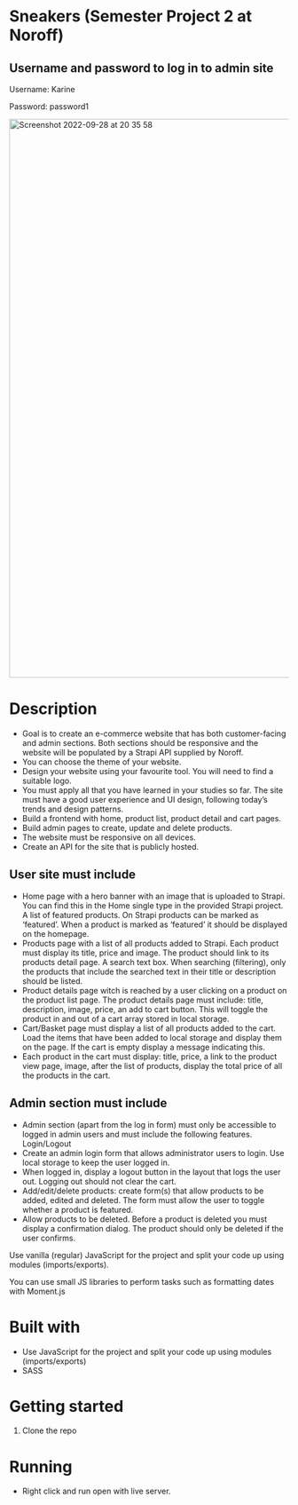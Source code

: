 # Sneakers (Semester Project 2 at Noroff) 

## Username and password to log in to admin site 

Username: Karine

Password: password1

<img width="1007" alt="Screenshot 2022-09-28 at 20 35 58" src="https://user-images.githubusercontent.com/74554925/192862072-c6501cf6-0bac-48aa-b49a-f86804d5811e.png">

# Description 

- Goal is to create an e-commerce website that has both customer-facing and admin sections. Both sections should be responsive and the website will be populated by a Strapi API supplied by Noroff.
- You can choose the theme of your website. 
- Design your website using your favourite tool. You will need to find a suitable logo.
- You must apply all that you have learned in your studies so far. The site must have a good user experience and UI design, following today’s trends and design patterns.
- Build a frontend with home, product list, product detail and cart pages.
- Build admin pages to create, update and delete products.
- The website must be responsive on all devices.
- Create an API for the site that is publicly hosted. 

## User site must include
- Home page with a hero banner with an image that is uploaded to Strapi. You can find this in the Home single type in the provided Strapi project.
A list of featured products. On Strapi products can be marked as ‘featured’. When a product is marked as ‘featured’ it should be displayed on the homepage. 
- Products page with a list of all products added to Strapi. Each product must display its title, price and image. The product should link to its products detail page. A search text box. When searching (filtering), only the products that include the searched text in their title or description should be listed.
- Product details page witch is reached by a user clicking on a product on the product list page. The product details page must include: title, description, image, price, an add to cart button. This will toggle the product in and out of a cart array stored in local storage.
- Cart/Basket page must display a list of all products added to the cart. Load the items that have been added to local storage and display them on the page. If the cart is empty display a message indicating this.
- Each product in the cart must display: title, price, a link to the product view page, image, after the list of products, display the total price of all the products in the cart.

## Admin section must include
- Admin section (apart from the log in form) must only be accessible to logged in admin users and must include the following features.
Login/Logout
- Create an admin login form that allows administrator users to login. Use local storage to keep the user logged in.
- When logged in, display a logout button in the layout that logs the user out. Logging out should not clear the cart.
- Add/edit/delete products: create form(s) that allow products to be added, edited and deleted. The form must allow the user to toggle whether a product is featured.
- Allow products to be deleted. Before a product is deleted you must display a confirmation dialog. The product should only be deleted if the user confirms.


Use vanilla (regular) JavaScript for the project and split your code up using modules (imports/exports).

You can use small JS libraries to perform tasks such as formatting dates with Moment.js


# Built with 
- Use JavaScript for the project and split your code up using modules (imports/exports)
- SASS

# Getting started 
1. Clone the repo

# Running 
- Right click and run open with live server. 
